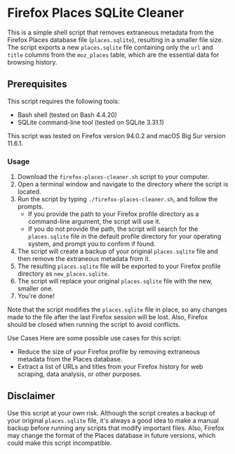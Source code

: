 # Firefox Places SQLite Cleaner

This is a simple shell script that removes extraneous metadata from the Firefox Places database file (`places.sqlite`), resulting in a smaller file size. The script exports a new `places.sqlite` file containing only the `url` and `title` columns from the `moz_places` table, which are the essential data for browsing history.

## Prerequisites

This script requires the following tools:
* Bash shell (tested on Bash 4.4.20)
* SQLite command-line tool (tested on SQLite 3.31.1)

This script was tested on Firefox version 94.0.2 and macOS Big Sur version 11.6.1.

### Usage

1. Download the `firefox-places-cleaner.sh` script to your computer.
2. Open a terminal window and navigate to the directory where the script is located.
3. Run the script by typing `./firefox-places-cleaner.sh`, and follow the prompts.
   * If you provide the path to your Firefox profile directory as a command-line argument, the script will use it.
   * If you do not provide the path, the script will search for the `places.sqlite` file in the default profile directory for your operating system, and prompt you to confirm if found.
4. The script will create a backup of your original `places.sqlite` file and then remove the extraneous metadata from it.
5. The resulting `places.sqlite` file will be exported to your Firefox profile directory as `new_places.sqlite`.
6. The script will replace your original `places.sqlite` file with the new, smaller one.
7. You're done!

Note that the script modifies the `places.sqlite` file in place, so any changes made to the file after the last Firefox session will be lost. Also, Firefox should be closed when running the script to avoid conflicts.

Use Cases
Here are some possible use cases for this script:
* Reduce the size of your Firefox profile by removing extraneous metadata from the Places database.
* Extract a list of URLs and titles from your Firefox history for web scraping, data analysis, or other purposes.

## Disclaimer

Use this script at your own risk. Although the script creates a backup of your original `places.sqlite` file, it's always a good idea to make a manual backup before running any scripts that modify important files. Also, Firefox may change the format of the Places database in future versions, which could make this script incompatible.
